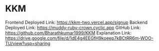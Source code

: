 # KKM

Frontend Deployed Link: https://kkm-two.vercel.app/signup 
 Backend Deployed Link: https://muddy-ruby-crown.cyclic.app
 GitHub Link: https://github.com/Bharathkumar1999/KKM
 Explanation Link: https://drive.google.com/file/d/1dE4g4EEGfH9koeep7kBCtRR6m-WOO-TU/view?usp=sharing
